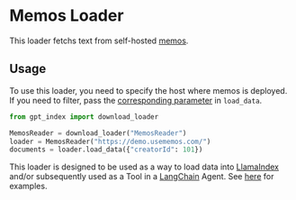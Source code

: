 # Memos Loader

This loader fetchs text from self-hosted [memos](https://github.com/usememos/memos).

## Usage

To use this loader, you need to specify the host where memos is deployed. If you need to filter, pass the [corresponding parameter](https://github.com/usememos/memos/blob/4fe8476169ecd2fc4b164a25611aae6861e36812/api/memo.go#L76) in `load_data`.

```python
from gpt_index import download_loader

MemosReader = download_loader("MemosReader")
loader = MemosReader("https://demo.usememos.com/")
documents = loader.load_data({"creatorId": 101})
```


This loader is designed to be used as a way to load data into [LlamaIndex](https://github.com/jerryjliu/gpt_index/tree/main/gpt_index) and/or subsequently used as a Tool in a [LangChain](https://github.com/hwchase17/langchain) Agent. See [here](https://github.com/emptycrown/llama-hub/tree/main) for examples.
